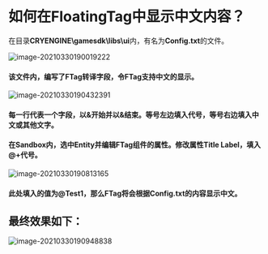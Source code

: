 # 如何在FloatingTag中显示中文内容？

在目录**CRYENGINE\gamesdk\libs\ui**内，有名为**Config.txt**的文件。

![image-20210330190019222](https://gitee.com/Azureusbin/pic-lib/raw/master/imags/20210330190019.png)

#### 该文件内，编写了FTag转译字段，令FTag支持中文的显示。



 ![image-20210330190432391](https://gitee.com/Azureusbin/pic-lib/raw/master/imags/20210330190432.png)

#### 每一行代表一个字段，以&开始并以&结束。等号左边填入代号，等号右边填入中文或其他文字。



#### 在Sandbox内，选中Entity并编辑FTag组件的属性。修改属性Title Label，填入@+代号。

 ![image-20210330190813165](https://gitee.com/Azureusbin/pic-lib/raw/master/imags/20210330190813.png)

#### 此处填入的值为@Test1，那么FTag将会根据Config.txt的内容显示中文。



## 最终效果如下：

 ![image-20210330190948838](https://gitee.com/Azureusbin/pic-lib/raw/master/imags/20210330190949.png)